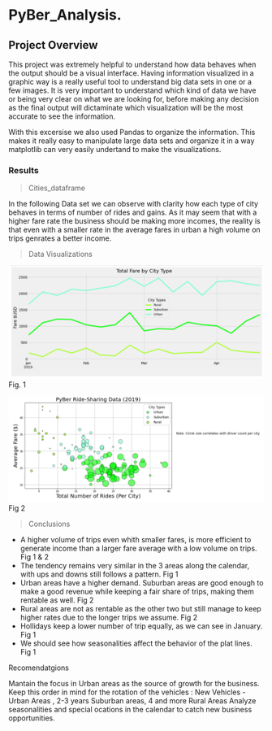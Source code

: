 # PyBer_Analysis.

## Project Overview

This project was extremely helpful to understand how data behaves when the output should be a visual interface. Having information visualized in a graphic way is a really useful tool to understand big data sets in one or a few images. It is very important to understand which kind of data we have or being very clear on what we are looking for, before making any decision  as the final output will dictaminate which  visualization will be the most accurate to see the information. 

With this excersise we also used Pandas to organize the information. This makes it really easy to manipulate large data sets and organize it in a way matplotlib can very easily undertand to make the visualizations. 

### Results

> Cities_dataframe

In the following Data set we can observe with clarity how each type of city behaves in terms of number of rides and gains.
As it may seem that with a higher fare rate the business should be making more incomes, the reality is that even with a smaller rate in the average fares in urban a high volume on trips genrates a better income.





> Data Visualizations

![plot_lines](https://github.com/dpiedra86/PyBer_Analysis/blob/main/practice_images/plot_cities.png)
Fig. 1

![bubble_lines](https://github.com/dpiedra86/PyBer_Analysis/blob/main/practice_images/bubble_chart.png)
Fig 2


> Conclusions

- A higher volume of trips even whith smaller fares, is more efficient to generate income than a larger fare average with a low volume on trips.  Fig 1 & 2
- The tendency remains very similar in the 3 areas along the calendar, with ups and downs still follows a pattern. Fig 1
- Urban areas have a higher demand. Suburban areas are good enough to make a good revenue while keeping a fair share of trips, making them rentable as well. Fig 2 
- Rural areas are not as rentable as the other two but still manage to keep higher rates due to the longer trips we assume. Fig 2
- Hollidays keep a lower number of trip equally, as we can see in January. Fig 1
- We should see how seasonalities affect the behavior of the plat lines.  Fig 1

Recomendatgions

Mantain the focus in Urban areas as the source of growth for the business. 
Keep this order in mind for the rotation of the vehicles : New Vehicles - Urban Areas , 2-3 years Suburban areas, 4 and more Rural Areas
Analyze seasonalities and special ocations in the calendar to catch  new business opportunities. 
